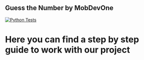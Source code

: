 ## Guess the Number by MobDevOne
[![Python Tests](https://github.com/ErebosGoD/guess-the-number/actions/workflows/python_tests.yml/badge.svg)](https://github.com/ErebosGoD/guess-the-number/actions/workflows/python_tests.yml)
# Here you can find a step by step guide to work with our project

